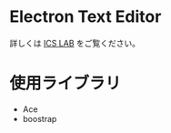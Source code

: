 # Electron Text Editor

詳しくは [ICS LAB](http://ics-web.jp/lab/) をご覧ください。


# 使用ライブラリ
- Ace
- boostrap
